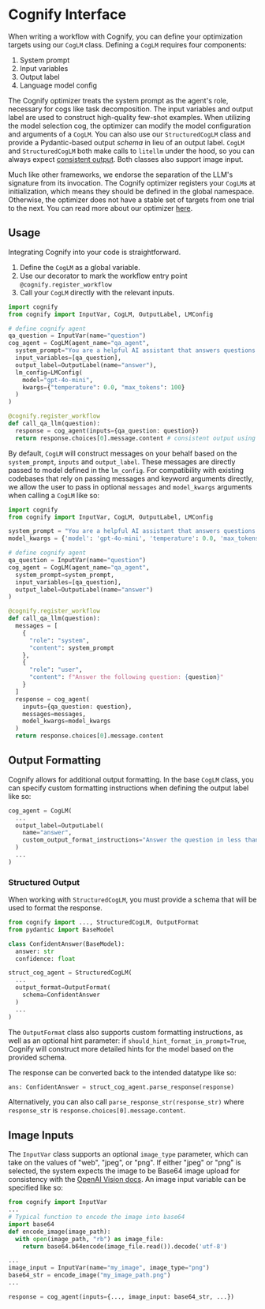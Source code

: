 # Cognify Interface

When writing a workflow with Cognify, you can define your optimization targets using our `CogLM` class. Defining a `CogLM` requires four components:
1. System prompt
2. Input variables
3. Output label
4. Language model config 

The Cognify optimizer treats the system prompt as the agent's role, necessary for cogs like task decomposition. The input variables and output label are used to construct high-quality few-shot examples. When utilizing the model selection cog, the optimizer can modify the model configuration and arguments of a `CogLM`. You can also use our `StructuredCogLM` class and provide a Pydantic-based output _schema_ in lieu of an output label. `CogLM` and `StructuredCogLM` both make calls to `litellm` under the hood, so you can always expect [consistent output](https://docs.litellm.ai/docs/completion/output). Both classes also support image input. 

Much like other frameworks, we endorse the separation of the LLM's signature from its invocation. The Cognify optimizer registers your `CogLM`s at initialization, which means they should be defined in the global namespace. Otherwise, the optimizer does not have a stable set of targets from one trial to the next. You can read more about our optimizer [here]().

## Usage

Integrating Cognify into your code is straightforward.
1. Define the `CogLM` as a global variable.
2. Use our decorator to mark the workflow entry point `@cognify.register_workflow`
3. Call your `CogLM` directly with the relevant inputs.

```python
import cognify
from cognify import InputVar, CogLM, OutputLabel, LMConfig

# define cognify agent
qa_question = InputVar(name="question")
cog_agent = CogLM(agent_name="qa_agent",
  system_prompt="You are a helpful AI assistant that answers questions.",
  input_variables=[qa_question],
  output_label=OutputLabel(name="answer"),
  lm_config=LMConfig(
    model="gpt-4o-mini", 
    kwargs={"temperature": 0.0, "max_tokens": 100}
  )
)

@cognify.register_workflow
def call_qa_llm(question):
  response = cog_agent(inputs={qa_question: question})
  return response.choices[0].message.content # consistent output using litellm
```

By default, `CogLM` will construct messages on your behalf based on the `system_prompt`, `inputs` and `output_label`. These messages are directly passed to model defined in the `lm_config`. For compatibility with existing codebases that rely on passing messages and keyword arguments directly, we allow the user to pass in optional `messages` and `model_kwargs` arguments when calling a `CogLM` like so:


```python
import cognify
from cognify import InputVar, CogLM, OutputLabel, LMConfig

system_prompt = "You are a helpful AI assistant that answers questions."
model_kwargs = {'model': 'gpt-4o-mini', 'temperature': 0.0, 'max_tokens': 100}

# define cognify agent
qa_question = InputVar(name="question")
cog_agent = CogLM(agent_name="qa_agent",
  system_prompt=system_prompt,
  input_variables=[qa_question],
  output_label=OutputLabel(name="answer")
)

@cognify.register_workflow
def call_qa_llm(question):
  messages = [
    {
      "role": "system",
      "content": system_prompt
    },
    {
      "role": "user",
      "content": f"Answer the following question: {question}"
    }
  ]
  response = cog_agent(
    inputs={qa_question: question}, 
    messages=messages, 
    model_kwargs=model_kwargs
  )
  return response.choices[0].message.content
```

## Output Formatting

Cognify allows for additional output formatting. In the base `CogLM` class, you can specify custom formatting instructions when defining the output label like so:
```python
cog_agent = CogLM(
  ...
  output_label=OutputLabel(
    name="answer", 
    custom_output_format_instructions="Answer the question in less than 10 words."
  )
  ...
)
```

### Structured Output

When working with `StructuredCogLM`, you must provide a schema that will be used to format the response.
```python
from cognify import ..., StructuredCogLM, OutputFormat
from pydantic import BaseModel

class ConfidentAnswer(BaseModel):
  answer: str
  confidence: float

struct_cog_agent = StructuredCogLM(
  ...
  output_format=OutputFormat(
    schema=ConfidentAnswer
  )
  ...
)
```

The `OutputFormat` class also supports custom formatting instructions, as well as an optional hint parameter: if `should_hint_format_in_prompt=True`, Cognify will construct more detailed hints for the model based on the provided schema.

The response can be converted back to the intended datatype like so:
```python
ans: ConfidentAnswer = struct_cog_agent.parse_response(response)
```
Alternatively, you can also call `parse_response_str(response_str)` where `response_str` is `response.choices[0].message.content`. 

## Image Inputs

The `InputVar` class supports an optional `image_type` parameter, which can take on the values of "web", "jpeg", or "png". If either "jpeg" or "png" is selected, the system expects the image to be Base64 image upload for consistency with the [OpenAI Vision docs](https://platform.openai.com/docs/guides/vision). An image input variable can be specified like so:
```python
from cognify import InputVar
...
# Typical function to encode the image into base64
import base64
def encode_image(image_path):
  with open(image_path, "rb") as image_file:
    return base64.b64encode(image_file.read()).decode('utf-8')

...
image_input = InputVar(name="my_image", image_type="png")
base64_str = encode_image("my_image_path.png")
...

response = cog_agent(inputs={..., image_input: base64_str, ...})
```
